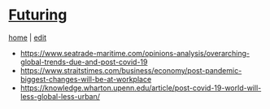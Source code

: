 # [Futuring](https://alwinwoo.github.io/pages/futuring.html)
[home](https://alwinwoo.github.io/) | [edit](https://github.com/alwinwoo/alwinwoo.github.io/edit/master/pages/futuring.md)

- https://www.seatrade-maritime.com/opinions-analysis/overarching-global-trends-due-and-post-covid-19
- https://www.straitstimes.com/business/economy/post-pandemic-biggest-changes-will-be-at-workplace
- https://knowledge.wharton.upenn.edu/article/post-covid-19-world-will-less-global-less-urban/

